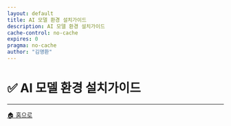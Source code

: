```yaml
---
layout: default
title: AI 모델 환경 설치가이드
description: AI 모델 환경 설치가이드
cache-control: no-cache
expires: 0
pragma: no-cache
author: "김명환"
---
```


# ✅ AI 모델 환경 설치가이드

<script>

{% assign cur_dir = "/경구약제이미지데이터/AI 모델 환경 설치가이드/" %}
{% include cur_files.liquid %}
{% include page_values.html %}
{% include page_files.html %}

</script>

<div class="file-grid">
</div>

---

<div class="navigation-footer">
  <a href="{{- site.baseurl -}}/" class="nav-button home">
    <span class="nav-icon">🏠</span> 홈으로
  </a>
</div>